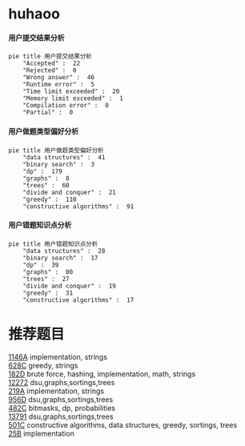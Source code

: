 # huhaoo

<!-- tabs:start -->



#### **用户提交结果分析**

```mermaid
pie title 用户提交结果分析
    "Accepted" :  22
    "Rejected" :  0
    "Wrong answer" :  46
    "Runtime error" :  5
    "Time limit exceeded" :  20
    "Memory limit exceeded" :  1
    "Compilation error" :  0
    "Partial" :  0
```

#### **用户做题类型偏好分析**

```mermaid
pie title 用户做题类型偏好分析
    "data structures" :  41
    "binary search" :  3
    "dp" :  179
    "graphs" :  8
    "trees" :  60
    "divide and conquer" :  21
    "greedy" :  110
    "constructive algorithms" :  91
```
#### **用户错题知识点分析**

```mermaid
pie title 用户错题知识点分析
    "data structures" :  28
    "binary search" :  17
    "dp" :  39
    "graphs" :  00
    "trees" :  27
    "divide and conquer" :  19
    "greedy" :  31
    "constructive algorithms" :  17
```



<!-- tabs:end -->
# 推荐题目
[1146A](https://codeforces.com/contest/1146/problem/A)		implementation,
                        strings		  
[628C](https://codeforces.com/contest/628/problem/C)		greedy,
                        strings		  
[182D](https://codeforces.com/contest/182/problem/D)		brute force,
                        hashing,
                        implementation,
                        math,
                        strings		  
[12272](https://codeforces.com/contest/1227/problem/2)		dsu,graphs,sortings,trees		  
[219A](https://codeforces.com/contest/219/problem/A)		implementation,
                        strings		  
[956D](https://codeforces.com/contest/956/problem/D)		dsu,graphs,sortings,trees		  
[482C](https://codeforces.com/contest/482/problem/C)		bitmasks,
                        dp,
                        probabilities		  
[13791](https://codeforces.com/contest/1379/problem/1)		dsu,graphs,sortings,trees		  
[501C](https://codeforces.com/contest/501/problem/C)		constructive algorithms,
                        data structures,
                        greedy,
                        sortings,
                        trees		  
[25B](https://codeforces.com/contest/25/problem/B)		implementation		  

